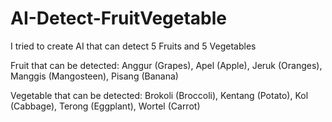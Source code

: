 # AI-Detect-FruitVegetable
I tried to create AI that can detect 5 Fruits and 5 Vegetables

Fruit that can be detected:
Anggur   (Grapes),
Apel     (Apple),
Jeruk    (Oranges),
Manggis  (Mangosteen),
Pisang   (Banana)

Vegetable that can be detected:
Brokoli  (Broccoli),
Kentang  (Potato),
Kol      (Cabbage),
Terong   (Eggplant),
Wortel   (Carrot)